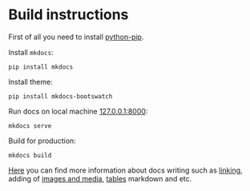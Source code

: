 # Build instructions

First of all you need to install [python-pip](https://pip.readthedocs.io/en/stable/installing/).

Install `mkdocs`:

```
pip install mkdocs
```

Install theme:

```
pip install mkdocs-bootswatch
```

Run docs on local machine [127.0.0.1:8000](http://127.0.0.1:8000):

```
mkdocs serve
```

Build for production:

```
mkdocs build
```

[Here](http://www.mkdocs.org/user-guide/writing-your-docs/) you can find more information about docs writing such as [linking](http://www.mkdocs.org/user-guide/writing-your-docs/#linking-documents), adding of [images and media](http://www.mkdocs.org/user-guide/writing-your-docs/#images-and-media), [tables](http://www.mkdocs.org/user-guide/writing-your-docs/#tables) markdown and etc.

